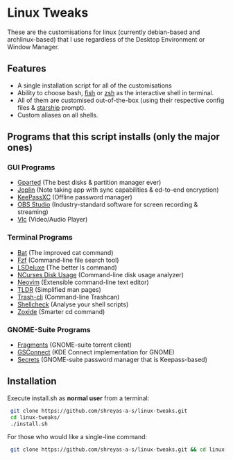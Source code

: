# Linux Tweaks
These are the customisations for linux (currently debian-based and archlinux-based) that I use regardless of the Desktop Environment or Window Manager.

## Features

- A single installation script for all of the customisations
- Ability to choose bash, [fish](https://github.com/fish-shell/fish-shell) or [zsh](https://github.com/zsh-users/zsh) as the interactive shell in terminal.
- All of them are customised out-of-the-box (using their respective config files & [starship](https://github.com/starship/starship) prompt).
- Custom aliases on all shells.

## Programs that this script installs (only the major ones)

### GUI Programs
- [Gparted](https://gitlab.gnome.org/GNOME/gparted) (The best disks & partition manager ever)
- [Joplin](https://github.com/laurent22/joplin) (Note taking app with sync capabilities & ed-to-end encryption)
- [KeePassXC](https://github.com/keepassxreboot/keepassxc) (Offline password manager)
- [OBS Studio](https://github.com/obsproject/obs-studio) (Industry-standard software for screen recording & streaming)
- [Vlc](https://github.com/videolan/vlc) (Video/Audio Player)

### Terminal Programs
- [Bat](https://github.com/sharkdp/bat) (The improved cat command)
- [Fzf](https://github.com/junegunn/fzf) (Command-line file search tool)
- [LSDeluxe](https://github.com/lsd-rs/lsd) (The better ls command)
- [NCurses Disk Usage](https://dev.yorhel.nl/ncdu) (Command-line disk usage analyzer)
- [Neovim](https://github.com/neovim/neovim) (Extensible command-line text editor)
- [TLDR](https://github.com/tldr-pages/tldr) (Simplified man pages)
- [Trash-cli](https://github.com/andreafrancia/trash-cli) (Command-line Trashcan)
- [Shellcheck](https://github.com/koalaman/shellcheck) (Analyse your shell scripts)
- [Zoxide](https://github.com/ajeetdsouza/zoxide) (Smarter cd command)

### GNOME-Suite Programs
- [Fragments](https://gitlab.gnome.org/World/Fragments) (GNOME-suite torrent client)
- [GSConnect](https://github.com/GSConnect/gnome-shell-extension-gsconnect) (KDE Connect implementation for GNOME)
- [Secrets](https://gitlab.gnome.org/World/secrets) (GNOME-suite password manager that is Keepass-based)

## Installation

Execute install.sh as **normal user** from a terminal:

```bash
 git clone https://github.com/shreyas-a-s/linux-tweaks.git
 cd linux-tweaks/
 ./install.sh
```

For those who would like a single-line command:
```bash
 git clone https://github.com/shreyas-a-s/linux-tweaks.git && cd linux-tweaks/ && ./install.sh
```


